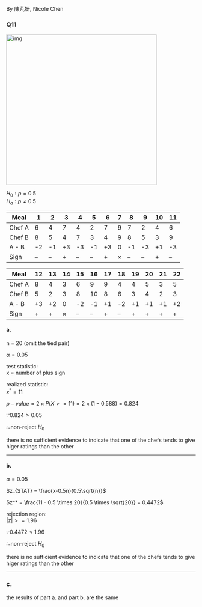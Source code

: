 By 陳芃妍, Nicole Chen  

### Q11

<img width="400" alt="img" src="https://github.com/user-attachments/assets/7e7718e3-5f93-4267-ab70-dc39e5649403/">

$H_0: p=0.5$  
$H_a: p \neq 0.5$  


| Meal       | 1   | 2   | 3   | 4   | 5   | 6   | 7   | 8   | 9   | 10  | 11  |
|------------|-----|-----|-----|-----|-----|-----|-----|-----|-----|-----|-----|
| Chef A     | 6   | 4   | 7   | 4   | 2   | 7   | 9   | 7   | 2   | 4   | 6   |
| Chef B     | 8   | 5   | 4   | 7   | 3   | 4   | 9   | 8   | 5   | 3   | 9   |
| A - B      | -2  | -1  | +3  | -3  | -1  | +3  | 0   | -1  | -3  | +1  | -3  |
| Sign       | –   | –   | +   | –   | –   | +   | ×   | –   | –   | +   | –   |

| Meal       | 12  | 13  | 14  | 15  | 16  | 17  | 18  | 19  | 20  | 21  | 22  |
|------------|-----|-----|-----|-----|-----|-----|-----|-----|-----|-----|-----|
| Chef A     | 8   | 4   | 3   | 6   | 9   | 9   | 4   | 4   | 5   | 3   | 5   |
| Chef B     | 5   | 2   | 3   | 8   | 10  | 8   | 6   | 3   | 4   | 2   | 3   |
| A - B      | +3  | +2  | 0   | -2  | -1  | +1  | -2  | +1  | +1  | +1  | +2  |
| Sign       | +   | +   | ×   | –   | –   | +   | –   | +   | +   | +   | +   |


#### a.

n = 20 (omit the tied pair)  

$\alpha = 0.05$  

test statistic:  
x = number of plus sign  

realized statistic:  
$x^* = 11$  

$p-value = 2 \times P(X >= 11) = 2 \times (1-0.588) = 0.824$  

$\because 0.824 > 0.05$  

$\therefore \text{non-reject } H_0$  

there is no sufficient evidence to indicate that one of the chefs tends to give higer ratings than the other  

---

#### b.

$\alpha = 0.05$  

$z_{STAT} = \frac{x-0.5n}{0.5\sqrt{n}}$  

$z^* = \frac{11 - 0.5 \times 20}{0.5 \times \sqrt{20}} = 0.4472$  

rejection region:  
$\left| z \right|>= 1.96$  

$\because 0.4472 < 1.96$  

$\therefore \text{non-reject } H_0$  

there is no sufficient evidence to indicate that one of the chefs tends to give higer ratings than the other  

---

### c.

the results of part a. and part b. are the same  
